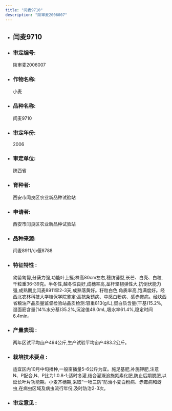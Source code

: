 ```yaml
---
title: "闫麦9710"
description: "陕审麦2006007"
---
```

* ## 闫麦9710
* ###  审定编号:  
   陕审麦2006007

*  ### 作物名称:  
   小麦

*   ###  品种名称: 
    闫麦9710

*   ### 审定年份: 
    2006

*   ### 审定单位:  
    陕西省

*   ### 育种者:  
    西安市闫良区农业新品种试验站

*   ### 申请者:  
    西安市闫良区农业新品种试验站

*   ### 品种来源:  
    闫麦8911/小偃8788

*   ### 特征特性 : 
    幼苗匍匐,分蘖力强,功能叶上挺;株高80cm左右,穗纺锤型,长芒、白壳、白粒,千粒重36-39克。半冬性,越冬性良好,成穗率高,茎杆坚韧弹性大,抗倒伏能力强,成熟期比闫麦8911早2-3天,成熟落黄好。籽粒白色,角质率高,饱满度好。经西北农林科技大学植保学院鉴定:高抗条锈病、中感白粉病、感赤霉病。经陕西省粮油产品质量监督检验站品质检测:容重813(g/L),蛋白质含量(干基)15.2%,湿面筋含量(14%水分基)35.2%,沉淀值49.0mL,吸水率61.4%,稳定时间6.4min。

*   ### 产量表现 : 
    两年区试平均亩产494公斤,生产试验平均亩产483.2公斤。

*   ### 栽培技术要点 : 
    适宜区内10月中旬播种,一般亩播量5-6公斤为宜。施足基肥,补施钾肥,注意N、P配合,N、P比为1:0.8-1;适时冬灌,结合灌溉追施氮素化肥,防止后期脱肥,以延长叶片功能期。小麦齐穗期,采取“一喷三防”防治小麦白粉病、赤霉病和蚜虫,在病虫区域及病虫流行年份,及时防治2-3次。

*   ### 审定意见 : 
    
